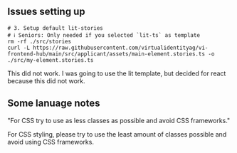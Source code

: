 ## Issues setting up

```
# 3. Setup default lit-stories
# ℹ️ Seniors: Only needed if you selected `lit-ts` as template
rm -rf ./src/stories
curl -L https://raw.githubusercontent.com/virtualidentityag/vi-frontend-hub/main/src/applicant/assets/main-element.stories.ts -o ./src/my-element.stories.ts
```

This did not work. I was going to use the lit template, but decided for react because this did not work. 

## Some lanuage notes

"For CSS try to use as less classes as possible and avoid CSS frameworks."

For CSS styling, please try to use the least amount of classes possible and avoid using CSS frameworks.

